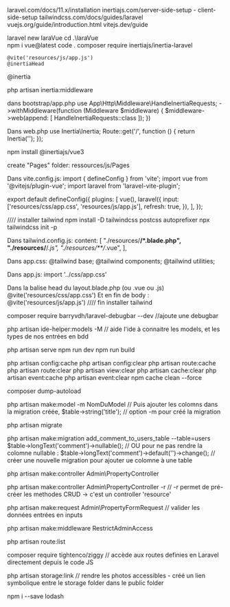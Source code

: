 laravel.com/docs/11.x/installation
inertiajs.com/server-side-setup - client-side-setup
tailwindcss.com/docs/guides/laravel
vuejs.org/guide/introduction.html
vitejs.dev/guide


laravel new laraVue
cd .\laraVue\
npm i vue@latest
code .
composer require inertiajs/inertia-laravel

    @vite('resources/js/app.js')
    @inertiaHead
</head>
<body>
    @inertia

php artisan inertia:middleware

dans bootstrap/app.php
use App\Http\Middleware\HandleInertiaRequests;
->withMiddleware(function (Middleware $middleware) {
    $middleware->web(append: [
        HandleInertiaRequests::class
    ]);
})

Dans web.php
use Inertia\Inertia;
Route::get('/', function () {
    return Inertia('');
});

npm install @inertiajs/vue3

create "Pages" folder: ressources/js/Pages

Dans vite.config.js:
import { defineConfig } from 'vite';
import vue from '@vitejs/plugin-vue';
import laravel from 'laravel-vite-plugin';

export default defineConfig({
    plugins: [
        vue(),
        laravel({
            input: ['resources/css/app.css', 'resources/js/app.js'],
            refresh: true,
        }),
    ],
});

//// installer tailwind
npm install -D tailwindcss postcss autoprefixer
npx tailwindcss init -p

Dans tailwind.config.js:
content: [
    "./resources/**/*.blade.php",
    "./resources/**/*.js",
    "./resources/**/*.vue",
],

Dans app.css:
@tailwind base;
@tailwind components;
@tailwind utilities;

Dans app.js:
import '../css/app.css'

Dans la balise head du layout.blade.php (ou .vue ou .js)
@vite('resources/css/app.css')
Et en fin de body :
@vite('resources/js/app.js')
//// fin installer tailwind

composer require barryvdh/laravel-debugbar --dev
//ajoute une debugbar

php artisan ide-helper:models -M
// aide l'ide à connaitre les models, et les types de nos entrées en bdd

php artisan serve
npm run dev
npm run build

php artisan config:cache
php artisan config:clear
php artisan route:cache
php artisan route:clear
php artisan view:clear
php artisan cache:clear
php artisan event:cache
php artisan event:clear
npm cache clean --force

composer dump-autoload

php artisan make:model -m NomDuModel
// Puis ajouter les colomns dans la migration créée, $table->string('title');
// option -m pour créé la migration

php artisan migrate

php artisan make:migration add_comment_to_users_table --table=users
$table->longText('comment')->nullable();
// OU pour ne pas rendre la colomne nullable :
$table->longText('comment')->default('')->change();
// créer une nouvelle migration pour ajouter ue colomne à une table

php artisan make:controller Admin\PropertyController

php artisan make:controller Admin\PropertyController -r
// -r permet de pré-créer les methodes CRUD -> c'est un controller 'resource'

php artisan make:request Admin\PropertyFormRequest
// valider les données entrées en inputs

php artisan make:middleware RestrictAdminAccess

php artisan route:list

composer require tightenco/ziggy
// accède aux routes definies en Laravel directement depuis le code JS

php artisan storage:link
// rendre les photos accessibles - créé un lien symbolique entre le storage folder dans le public folder

npm i --save lodash

